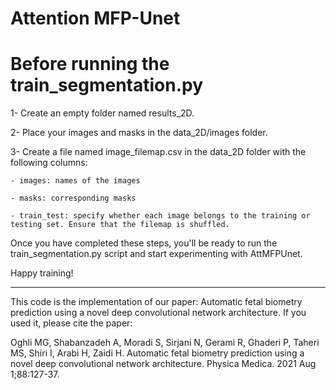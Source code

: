 # Attention MFP-Unet

# Before running the train_segmentation.py

1- Create an empty folder named results_2D.

2- Place your images and masks in the data_2D/images folder.

3- Create a file named image_filemap.csv in the data_2D folder with the following columns:
    
    - images: names of the images
    
    - masks: corresponding masks
    
    - train_test: specify whether each image belongs to the training or testing set. Ensure that the filemap is shuffled.

Once you have completed these steps, you'll be ready to run the train_segmentation.py script and start experimenting with AttMFPUnet.

Happy training!

------------------------------------------------------

This code is the implementation of our paper: Automatic fetal biometry prediction using a novel deep convolutional network architecture. If you used it, please cite the paper:

Oghli MG, Shabanzadeh A, Moradi S, Sirjani N, Gerami R, Ghaderi P, Taheri MS, Shiri I, Arabi H, Zaidi H. Automatic fetal biometry prediction using a novel deep convolutional network architecture. Physica Medica. 2021 Aug 1;88:127-37.
    
